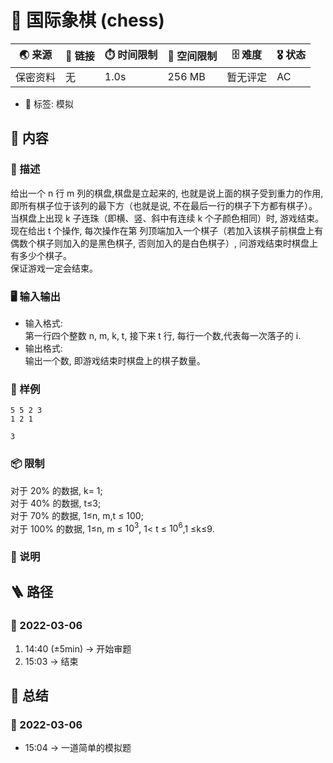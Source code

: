 # 📛 国际象棋 (chess)
| 🌏 来源  | 🔗 链接 | ⏱️ 时间限制 | 💾 空间限制 | 🗄️ 难度 | 🎖️ 状态 |
|--------|--------|-------------|-------------|--------|----------|
| 保密资料 | 无      | 1.0s        | 256 MB      | 暂无评定 | AC       |
* 🔖 标签: 模拟

## 📘 内容
### 🧾 描述
给出一个 n 行 m 列的棋盘,棋盘是立起来的, 也就是说上面的棋子受到重力的作用,即所有棋子位于该列的最下方（也就是说, 不在最后一行的棋子下方都有棋子）。  
当棋盘上出现 k 子连珠（即横、竖、斜中有连续 k 个子颜色相同）时, 游戏结束。  
现在给出 t 个操作, 每次操作在第 列顶端加入一个棋子（若加入该棋子前棋盘上有偶数个棋子则加入的是黑色棋子, 否则加入的是白色棋子）, 问游戏结束时棋盘上有多少个棋子。  
保证游戏一定会结束。

### 🖥️ 输入输出
* 输入格式:  
第一行四个整数 n, m, k, t, 接下来 t 行, 每行一个数,代表每一次落子的 i.
* 输出格式:  
输出一个数, 即游戏结束时棋盘上的棋子数量。
### 🏴 样例
```input1
5 5 2 3
1 2 1
```
```output1
3
```

### 📦 限制
对于 20% 的数据, k= 1;  
对于 40% 的数据, t≤3;  
对于 70% 的数据, 1≤n, m,t ≤ 100;  
对于 100% 的数据, 1≤n, m ≤ $10^3$, 1< t ≤ $10^6$,1 ≤k≤9.  

### 📝 说明

## 🪜 路径
### 📆 2022-03-06
1. 14:40 (±5min) -> 开始审题
2. 15:03 -> 结束

## 📰 总结
### 📆 2022-03-06
* 15:04 -> 一道简单的模拟题
